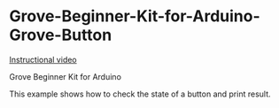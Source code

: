 # Grove-Beginner-Kit-for-Arduino-Grove-Button

[Instructional video](https://youtu.be/huF0IfhfTBw)

Grove Beginner Kit for Arduino

This example shows how to check the state of a button and print result.
